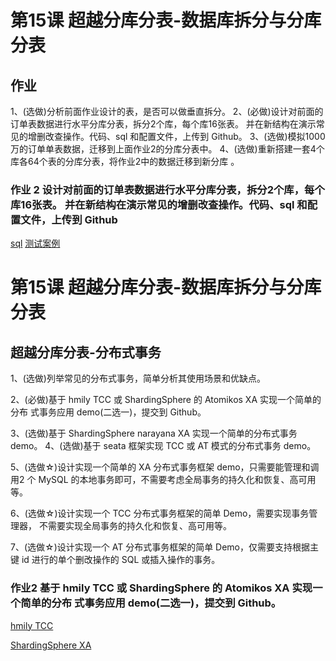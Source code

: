 # 第15课 超越分库分表-数据库拆分与分库分表

## 作业

1、(选做)分析前面作业设计的表，是否可以做垂直拆分。 
2、(必做)设计对前面的订单表数据进行水平分库分表，拆分2个库，每个库16张表。 并在新结构在演示常见的增删改查操作。代码、sql 和配置文件，上传到 Github。 
3、(选做)模拟1000万的订单单表数据，迁移到上面作业2的分库分表中。 
4、(选做)重新搭建一套4个库各64个表的分库分表，将作业2中的数据迁移到新分库 。

### 作业 2 设计对前面的订单表数据进行水平分库分表，拆分2个库，每个库16张表。 并在新结构在演示常见的增删改查操作。代码、sql 和配置文件，上传到 Github
[sql](./geektime-work15/sql)
[测试案例](./geektime-work15/src/test/java/DataSourceTest.java)

# 第15课 超越分库分表-数据库拆分与分库分表

## 超越分库分表-分布式事务

1、(选做)列举常见的分布式事务，简单分析其使用场景和优缺点。

2、(必做)基于 hmily TCC 或 ShardingSphere 的 Atomikos XA 实现一个简单的分布 式事务应用 demo(二选一)，提交到 Github。

3、(选做)基于 ShardingSphere narayana XA 实现一个简单的分布式事务 demo。 4、(选做)基于 seata 框架实现 TCC 或 AT 模式的分布式事务 demo。

5、(选做☆)设计实现一个简单的 XA 分布式事务框架 demo，只需要能管理和调用2 个 MySQL 的本地事务即可，不需要考虑全局事务的持久化和恢复、高可用等。

6、(选做☆)设计实现一个 TCC 分布式事务框架的简单 Demo，需要实现事务管理器， 不需要实现全局事务的持久化和恢复、高可用等。

7、(选做☆)设计实现一个 AT 分布式事务框架的简单 Demo，仅需要支持根据主键 id 进行的单个删改操作的 SQL 或插入操作的事务。

### 作业2 基于 hmily TCC 或 ShardingSphere 的 Atomikos XA 实现一个简单的分布 式事务应用 demo(二选一)，提交到 Github。

[hmily TCC](./geektime-work16/shardingsphere-XA/src/test/java/DataSourceTest.java)

[ShardingSphere XA](./geektime-work16/hmily-tcc/src/main/java/pers/peixinyi/work/tcc/service/impl/HelloServiceImpl.java)